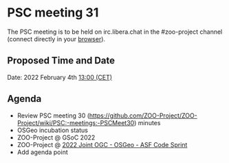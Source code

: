 # PSC meeting 31

The PSC meeting is to be held on irc.libera.chat in the #zoo-project channel (connect directly in your [browser](https://web.libera.chat/#zoo-project)).

## Proposed Time and Date

Date: 2022 February 4th [13:00 (CET)](https://www.timeanddate.com/worldclock/fixedtime.html?year=2022&month=02&day=04&hour=12&min=0&sec=0&msg=ZOO-Project+PSC+Meeting)

## Agenda

* Review PSC meeting 30 (https://github.com/ZOO-Project/ZOO-Project/wiki/PSC:-meetings:-PSCMeet30) minutes
* OSGeo incubation status
* ZOO-Project @ GSoC 2022
* ZOO-Project @ [2022 Joint OGC - OSGeo - ASF Code Sprint](https://www.ogc.org/pressroom/pressreleases/4659?utm_content=buffer8993e&utm_medium=social&utm_source=twitter.com&utm_campaign=buffer)
* Add agenda point

